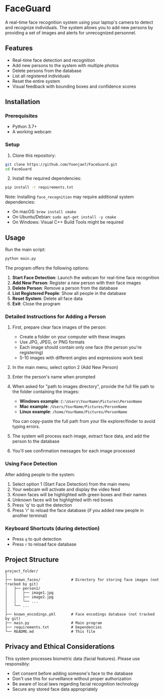 # FaceGuard

A real-time face recognition system using your laptop's camera to detect and recognize individuals. The system allows you to add new persons by providing a set of images and alerts for unrecognized personnel.

## Features

- Real-time face detection and recognition
- Add new persons to the system with multiple photos
- Delete persons from the database
- List all registered individuals
- Reset the entire system
- Visual feedback with bounding boxes and confidence scores

## Installation

### Prerequisites

- Python 3.7+
- A working webcam

### Setup

1. Clone this repository:
```bash
git clone https://github.com/Yoonjae7/FaceGuard.git
cd FaceGuard
```

2. Install the required dependencies:
```bash
pip install -r requirements.txt
```

Note: Installing `face_recognition` may require additional system dependencies:
- On macOS: `brew install cmake`
- On Ubuntu/Debian: `sudo apt-get install -y cmake`
- On Windows: Visual C++ Build Tools might be required

## Usage

Run the main script:
```bash
python main.py
```

The program offers the following options:

1. **Start Face Detection**: Launch the webcam for real-time face recognition
2. **Add New Person**: Register a new person with their face images
3. **Delete Person**: Remove a person from the database
4. **List Registered People**: Show all people in the database
5. **Reset System**: Delete all face data
6. **Exit**: Close the program

### Detailed Instructions for Adding a Person

1. First, prepare clear face images of the person:
   - Create a folder on your computer with these images
   - Use JPG, JPEG, or PNG formats
   - Each image should contain only one face (the person you're registering)
   - 5-10 images with different angles and expressions work best

2. In the main menu, select option 2 (Add New Person)

3. Enter the person's name when prompted

4. When asked for "path to images directory", provide the full file path to the folder containing the images:
   - **Windows example**: `C:\Users\YourName\Pictures\PersonName`
   - **Mac example**: `/Users/YourName/Pictures/PersonName`
   - **Linux example**: `/home/YourName/Pictures/PersonName`

   You can copy-paste the full path from your file explorer/finder to avoid typing errors.

5. The system will process each image, extract face data, and add the person to the database

6. You'll see confirmation messages for each image processed

### Using Face Detection

After adding people to the system:

1. Select option 1 (Start Face Detection) from the main menu
2. Your webcam will activate and display the video feed
3. Known faces will be highlighted with green boxes and their names
4. Unknown faces will be highlighted with red boxes
5. Press 'q' to quit the detection
6. Press 'r' to reload the face database (if you added new people in another terminal)

### Keyboard Shortcuts (during detection)

- Press `q` to quit detection
- Press `r` to reload face database

## Project Structure

```
project_folder/
│
├── known_faces/              # Directory for storing face images (not tracked by git)
│   ├── person1/
│   │   ├── image1.jpg
│   │   ├── image2.jpg
│   │   └── ...
│   └── ...
│
├── known_encodings.pkl       # Face encodings database (not tracked by git)
├── main.py                   # Main program
├── requirements.txt          # Dependencies
└── README.md                 # This file
```

## Privacy and Ethical Considerations

This system processes biometric data (facial features). Please use responsibly:

- Get consent before adding someone's face to the database
- Don't use this for surveillance without proper authorization
- Be aware of local laws regarding facial recognition technology
- Secure any stored face data appropriately

